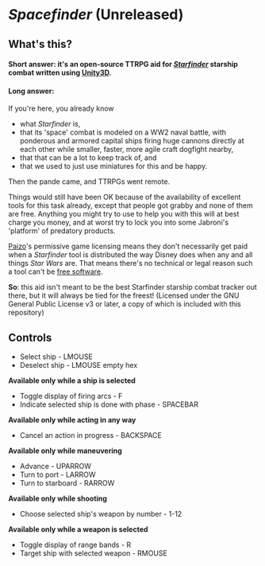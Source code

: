 # *Spacefinder* (Unreleased)

## What's this?
#### Short answer: it's an open-source TTRPG aid for [*Starfinder*](https://paizo.com/starfinder/) starship combat written using [Unity3D](https://unity.com/).

#### Long answer: 
If you're here, you already know 
* what *Starfinder* is, 
* that its 'space' combat is modeled on a WW2 naval battle, with ponderous and armored capital ships firing huge cannons directly at each other while smaller, faster, more agile craft dogfight nearby, 
* that that can be a lot to keep track of, and 
* that we used to just use miniatures for this and be happy.

Then the pande came, and TTRPGs went remote.

Things would still have been OK because of the availability of excellent tools for this task already, except that people got grabby and none of them are free.  Anything you might try to use to help you with this will at best charge you money, and at worst try to lock you into some Jabroni's 'platform' of predatory products.

[Paizo](https://paizo.com/)'s permissive game licensing means they don't necessarily get paid when a *Starfinder* tool is distributed the way Disney does when any and all things *Star Wars* are.  That means there's no technical or legal reason such a tool can't be [free software](https://en.wikipedia.org/wiki/Free_software_movement).  

**So**: this aid isn't meant to be the best Starfinder starship combat tracker out there, but it will always be tied for the freest!  (Licensed under the GNU General Public License v3 or later, a copy of which is included with this repository)

## Controls

* Select ship - LMOUSE
* Deselect ship - LMOUSE empty hex


**Available only while a ship is selected**
* Toggle display of firing arcs - F
* Indicate selected ship is done with phase - SPACEBAR


**Available only while acting in any way**
* Cancel an action in progress - BACKSPACE


**Available only while maneuvering**
* Advance - UPARROW
* Turn to port - LARROW
* Turn to starboard - RARROW


**Available only while shooting**
* Choose selected ship's weapon by number - 1-12


**Available only while a weapon is selected**
* Toggle display of range bands - R
* Target ship with selected weapon - RMOUSE

